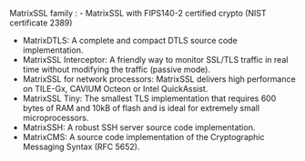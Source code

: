MatrixSSL family
: - MatrixSSL with FIPS140-2 certified crypto (NIST certificate 2389)
 - MatrixDTLS: A complete and compact DTLS source code implementation.
 - MatrixSSL Interceptor: A friendly way to monitor SSL/TLS traffic in real time without modifying the traffic (passive mode).
 - MatrixSSL for network processors: MatrixSSL delivers high performance on TILE-Gx, CAVIUM Octeon or Intel QuickAssist.
 - MatrixSSL Tiny: The smallest TLS implementation that requires 600 bytes of RAM and 10kB of flash and is ideal for extremely small microprocessors.
 - MatrixSSH: A robust SSH server source code implementation.
 - MatrixCMS: A source code implementation of the Cryptographic Messaging Syntax (RFC 5652).


